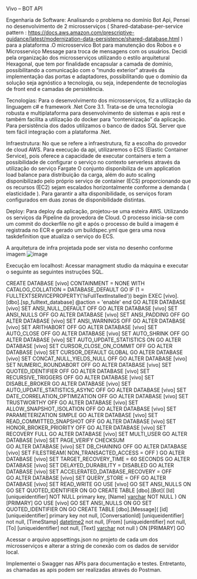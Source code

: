 Vivo – BOT API

Engenharia de Software: Analisando o problema no domínio Bot Api, Pensei no desenvolvimento de 2 microsserviços ( Shared-database-per-service pattern : https://docs.aws.amazon.com/prescriptive-guidance/latest/modernization-data-persistence/shared-database.html ) para a plataforma .O microsservico Bot para manutenção dos Robos e o Microsserviço Message para troca de mensagens com os usuários.
Decidi pela organização dos microsserviços utilizando o estilo arquitetural Hexagonal, que tem por finalidade encapsular a camada de domínio, possibilitando a comunicação com o “mundo exterior” através da implementação das portas e adaptadores, possibilitando que o domínio da solução seja agnóstico a tecnologia, ou seja, independente de tecnologias de front end e camadas de persistência.

Tecnologias: Para o desenvolvimento dos microsserviços, fiz a utilização da linguagem c# e framework .Net Core 3.1. Trata-se de uma tecnologia robusta e multiplataforma para desenvolvimento de sistemas e apis rest e também facilita a utilização do docker para “contenirização” da aplicação. Para persistência dos dados utilizamos o banco de dados SQL Server que tem fácil integração com a plataforma .Net. 

Infraestrutura: No que se refere a infraestrutura, fiz a escolha do provedor de cloud AWS. Para execução da api, utilizaremos o ECS (Elastic Container Service), pois oferece a capacidade de executar containers e tem a possibilidade de configurar o serviço no contexto serverless através da utilização do serviço Fargate O conjunto disponibiliza de um application  load balance para distribuição da carga, além do auto scaling disponibilizado pelo próprio serviço de container (ECS) proporcionando que os recursos (EC2) sejam escalados horizontalmente  conforme a demanda ( elasticidade ). Para garantir a alta disponibilidade, os serviços foram configurados em duas zonas de disponibilidade distintas.

Deploy: Para deploy da aplicação, projetou-se uma esteira AWS. Utilizando os serviços da Pipeline da provedora de Cloud. O processo inicia-se com um commit do dockerfile no git e após o processo de build a imagem é registrada no ECR e gerado um buildspec.yml que gera uma nova taskdefinition que atualiza o serviço do ECS.

A arquitetura de infra projetada pode ser vista no desenho conforme imagem ![image](https://user-images.githubusercontent.com/12587214/127944792-a2a36fd4-2f70-4e63-908a-787b0fc2df93.png)


  

Execução em localhost: Acessar managment studio da máquina e executar o seguinte as seguintes instruções SQL.

CREATE DATABASE [vivo]
 CONTAINMENT = NONE
 WITH CATALOG_COLLATION = DATABASE_DEFAULT
GO
IF (1 = FULLTEXTSERVICEPROPERTY('IsFullTextInstalled'))
begin
EXEC [vivo].[dbo].[sp_fulltext_database] @action = 'enable'
end
GO
ALTER DATABASE [vivo] SET ANSI_NULL_DEFAULT OFF 
GO
ALTER DATABASE [vivo] SET ANSI_NULLS OFF 
GO
ALTER DATABASE [vivo] SET ANSI_PADDING OFF 
GO
ALTER DATABASE [vivo] SET ANSI_WARNINGS OFF 
GO
ALTER DATABASE [vivo] SET ARITHABORT OFF 
GO
ALTER DATABASE [vivo] SET AUTO_CLOSE OFF 
GO
ALTER DATABASE [vivo] SET AUTO_SHRINK OFF 
GO
ALTER DATABASE [vivo] SET AUTO_UPDATE_STATISTICS ON 
GO
ALTER DATABASE [vivo] SET CURSOR_CLOSE_ON_COMMIT OFF 
GO
ALTER DATABASE [vivo] SET CURSOR_DEFAULT  GLOBAL 
GO
ALTER DATABASE [vivo] SET CONCAT_NULL_YIELDS_NULL OFF 
GO
ALTER DATABASE [vivo] SET NUMERIC_ROUNDABORT OFF 
GO
ALTER DATABASE [vivo] SET QUOTED_IDENTIFIER OFF 
GO
ALTER DATABASE [vivo] SET RECURSIVE_TRIGGERS OFF 
GO
ALTER DATABASE [vivo] SET  DISABLE_BROKER 
GO
ALTER DATABASE [vivo] SET AUTO_UPDATE_STATISTICS_ASYNC OFF 
GO
ALTER DATABASE [vivo] SET DATE_CORRELATION_OPTIMIZATION OFF 
GO
ALTER DATABASE [vivo] SET TRUSTWORTHY OFF 
GO
ALTER DATABASE [vivo] SET ALLOW_SNAPSHOT_ISOLATION OFF 
GO
ALTER DATABASE [vivo] SET PARAMETERIZATION SIMPLE 
GO
ALTER DATABASE [vivo] SET READ_COMMITTED_SNAPSHOT OFF 
GO
ALTER DATABASE [vivo] SET HONOR_BROKER_PRIORITY OFF 
GO
ALTER DATABASE [vivo] SET RECOVERY FULL 
GO
ALTER DATABASE [vivo] SET  MULTI_USER 
GO
ALTER DATABASE [vivo] SET PAGE_VERIFY CHECKSUM  
GO
ALTER DATABASE [vivo] SET DB_CHAINING OFF 
GO
ALTER DATABASE [vivo] SET FILESTREAM( NON_TRANSACTED_ACCESS = OFF ) 
GO
ALTER DATABASE [vivo] SET TARGET_RECOVERY_TIME = 60 SECONDS 
GO
ALTER DATABASE [vivo] SET DELAYED_DURABILITY = DISABLED 
GO
ALTER DATABASE [vivo] SET ACCELERATED_DATABASE_RECOVERY = OFF  
GO
ALTER DATABASE [vivo] SET QUERY_STORE = OFF
GO
ALTER DATABASE [vivo] SET  READ_WRITE 
GO
USE [vivo]
GO
SET ANSI_NULLS ON
GO
SET QUOTED_IDENTIFIER ON
GO
CREATE TABLE [dbo].[Bot](
	[Id] [uniqueidentifier] NOT NULL primary key,
	[Name] [varchar](50) NOT NULL
) ON [PRIMARY]
GO
USE [vivo]
GO
SET ANSI_NULLS ON
GO
SET QUOTED_IDENTIFIER ON
GO
CREATE TABLE [dbo].[Message](
	[id] [uniqueidentifier] primary key not null,
	[ConversationId] [uniqueidentifier] not null,
	[TimeStamp] [datetime2](7) not null,
	[From] [uniqueidentifier] not null,
	[To] [uniqueidentifier] not null,
	[Text] [varchar](250) not null
) ON [PRIMARY]
GO



Acessar o arquivo appsettings.json no projeto de cada um dos microsserviços e alterar a string de conexão com os dados de servidor local.

Implementei o Swagger nas APIs para documentação e testes. Entretanto, as chamadas as apis podem ser realizadas através do Postman.

